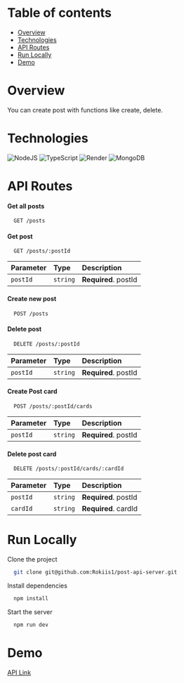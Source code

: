 # Table of contents

- [Overview](#overview)
- [Technologies](#technologies)
- [API Routes](#api-routes)
- [Run Locally](#run-locally)
- [Demo](#demo)

# Overview

You can create post with functions like create, delete.

# Technologies

![NodeJS](https://img.shields.io/badge/node.js-6DA55F?style=for-the-badge&logo=node.js&logoColor=white)
![TypeScript](https://img.shields.io/badge/typescript-%23007ACC.svg?style=for-the-badge&logo=typescript&logoColor=white)
![Render](https://img.shields.io/badge/Render-%46E3B7.svg?style=for-the-badge&logo=render&logoColor=white)
![MongoDB](https://img.shields.io/badge/MongoDB-%234ea94b.svg?style=for-the-badge&logo=mongodb&logoColor=white)


# API Routes

#### Get all posts

```http
  GET /posts
```

#### Get post

```http
  GET /posts/:postId
```

| Parameter | Type     | Description                       |
| :-------- | :------- | :-------------------------------- |
| `postId`| `string`| **Required**. postId |

#### Create new post

```http
  POST /posts
```
#### Delete post

```http
  DELETE /posts/:postId
```

| Parameter | Type     | Description                |
| :-------- | :------- | :------------------------- |
| `postId` | `string` | **Required**. postId |

#### Create Post card

```http
  POST /posts/:postId/cards
```

| Parameter | Type     | Description                |
| :-------- | :------- | :------------------------- |
| `postId` | `string` | **Required**. postId |

#### Delete post card

```http
  DELETE /posts/:postId/cards/:cardId
```

| Parameter | Type     | Description                |
| :-------- | :------- | :------------------------- |
| `postId` | `string` | **Required**. postId |
| `cardId` |  `string`|  **Required**. cardId |

# Run Locally

Clone the project

```bash
  git clone git@github.com:Rokiis1/post-api-server.git
```

Install dependencies

```bash
  npm install
```

Start the server

```bash
  npm run dev
```

# Demo

[API Link](https://notes-card.onrender.com)
